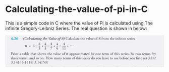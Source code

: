 # Calculating-the-value-of-pi-in-C
This is a simple code in C where the value of Pi is calculated using The infinite Gregory-Leibniz Series.
The real question is shown in below: 

![](Qus_Image.jpg)
